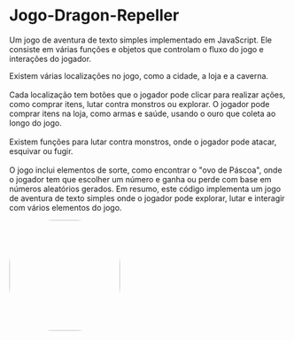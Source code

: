 # Jogo-Dragon-Repeller
Um jogo de aventura de texto simples implementado em JavaScript. Ele consiste em várias funções e objetos que controlam o fluxo do jogo e interações do jogador.

Existem várias localizações no jogo, como a cidade, a loja e a caverna.
<br><br>Cada localização tem botões que o jogador pode clicar para realizar ações, como comprar itens, lutar contra monstros ou explorar.
O jogador pode comprar itens na loja, como armas e saúde, usando o ouro que coleta ao longo do jogo.
<br><br>Existem funções para lutar contra monstros, onde o jogador pode atacar, esquivar ou fugir.
<br><br>O jogo inclui elementos de sorte, como encontrar o "ovo de Páscoa", onde o jogador tem que escolher um número e ganha ou perde com base em números aleatórios gerados.
Em resumo, este código implementa um jogo de aventura de texto simples onde o jogador pode explorar, lutar e interagir com vários elementos do jogo.


<img src="https://2.bp.blogspot.com/-OnxPxRSN5qs/WFz_S-WrKdI/AAAAAAAAYMk/ADsGNOuLlRYmWP-A9VZm4xcr4D4JS6M6gCLcB/s1600/Gifs%2Banimados%2BDrag%25C3%25A3o%2BVermelho%2B7.gif" style="width: 200px; height: 200px; border-radius: 40%">



